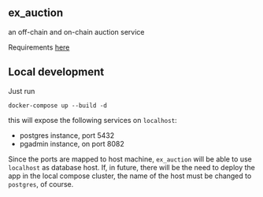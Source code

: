 ex_auction
----------


an off-chain and on-chain auction service

Requirements [here](../REQUIREMENTS)

## Local development

Just run

    docker-compose up --build -d

this will expose the following services on `localhost`:

- postgres instance, port 5432
- pgadmin instance, on port 8082

Since the ports are mapped to host machine, `ex_auction` will be able to use `localhost` as database host. If, in future, there will be the need to deploy the app in the local compose cluster, the name of the host must be changed to `postgres`, of course.
